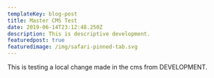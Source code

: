 ```yaml
---
templateKey: blog-post
title: Master CMS Test
date: 2019-06-14T23:12:48.250Z
description: This is descriptive development.
featuredpost: true
featuredimage: /img/safari-pinned-tab.svg
---
```


This is testing a local change made in the cms from DEVELOPMENT.
